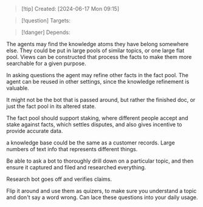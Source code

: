 
>[!tip] Created: [2024-06-17 Mon 09:15]

>[!question] Targets: 

>[!danger] Depends: 

The agents may find the knowledge atoms they have belong somewhere else.
They could be put in large pools of similar topics, or one large flat pool.
Views can be constructed that process the facts to make them more searchable for a given purpose.

In asking questions the agent may refine other facts in the fact pool.
The agent can be reused in other settings, since the knowledge refinement is valuable.

It might not be the bot that is passed around, but rather the finished doc, or just the fact pool in its altered state.

The fact pool should support staking, where different people accept and stake against facts, which settles disputes, and also gives incentive to provide accurate data.

a knowledge base could be the same as a customer records.
Large numbers of text info that represents different things.

Be able to ask a bot to thoroughly drill down on a particular topic, and then ensure it captured and filed and researched everything. 

Research bot goes off and verifies claims.

Flip it around and use them as quizers, to make sure you understand a topic and don't say a word wrong.  Can lace these questions into your daily usage.
